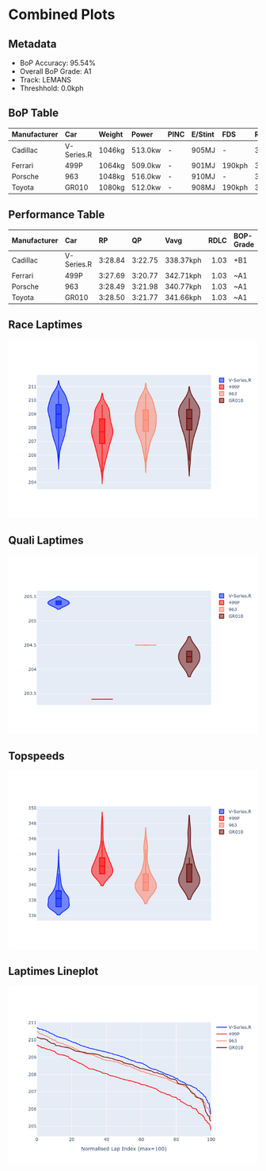 # Combined Plots

## Metadata

- BoP Accuracy: 95.54%
- Overall BoP Grade: A1
- Track: LEMANS
- Threshhold: 0.0kph

## BoP Table
| Manufacturer   | Car        | Weight   | Power   | PINC   | E/Stint   | FDS    | RDP    | QDP    | TDP    |
|:---------------|:-----------|:---------|:--------|:-------|:----------|:-------|:-------|:-------|:-------|
| Cadillac       | V-Series.R | 1046kg   | 513.0kw | -      | 905MJ     | -      | 38.01% | 28.57% | 13.28% |
| Ferrari        | 499P       | 1064kg   | 509.0kw | -      | 901MJ     | 190kph | 38.44% | 16.67% | 5.59%  |
| Porsche        | 963        | 1048kg   | 516.0kw | -      | 910MJ     | -      | 35.21% | 25.00% | 3.20%  |
| Toyota         | GR010      | 1080kg   | 512.0kw | -      | 908MJ     | 190kph | 37.75% | 40.00% | 2.44%  |

## Performance Table
| Manufacturer   | Car        | RP      | QP      | Vavg      |   RDLC | BOP-Grade   | Match   |
|:---------------|:-----------|:--------|:--------|:----------|-------:|:------------|:--------|
| Cadillac       | V-Series.R | 3:28.84 | 3:22.75 | 338.37kph |   1.03 | +B1         | 89.79%  |
| Ferrari        | 499P       | 3:27.69 | 3:20.77 | 342.71kph |   1.03 | ~A1         | 97.32%  |
| Porsche        | 963        | 3:28.49 | 3:21.98 | 340.77kph |   1.03 | ~A1         | 95.64%  |
| Toyota         | GR010      | 3:28.50 | 3:21.77 | 341.66kph |   1.03 | ~A1         | 99.40%  |

## Race Laptimes
![Race Laptimes](images/race_violin.png)

## Quali Laptimes
![Quali Laptimes](images/quali_violin.png)

## Topspeeds
![Topspeeds](images/topspeed_violin.png)

## Laptimes Lineplot
![Laptimes Lineplot](images/laptime_line.png)

